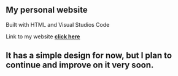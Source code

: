 ## My personal website
Built with HTML and Visual Studios Code

Link to my website **[click here](https://remalone.github.io/)**

It has a simple design for now, but I plan to continue and improve on it
very soon.
---
